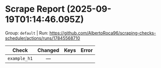 # Scrape Report (2025-09-19T01:14:46.095Z)

Group: `default`  |  Run: https://github.com/AlbertoRoca96/scraping-checks-scheduler/actions/runs/17845568710

| Check | Changed | Keys | Error |
|---|:---:|:--|:--|
| `example_h1` | — |  |  |

